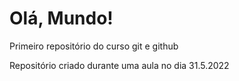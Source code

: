 # Olá, Mundo!
 Primeiro repositório do curso git e github
 
 Repositório criado durante uma aula no dia 31.5.2022